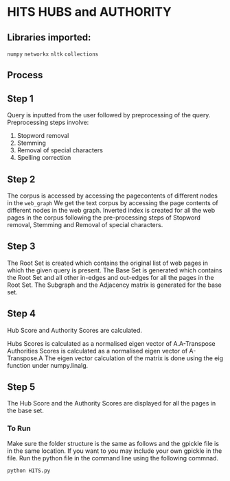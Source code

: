 <h1> HITS HUBS and AUTHORITY </h1>

## Libraries imported:
`numpy`
`networkx`
`nltk`
`collections`
<h2> Process </h2>

## Step 1
Query is inputted from the user followed by preprocessing of the query.
Preprocessing steps involve:</br>
1. Stopword removal</br>
2. Stemming</br>
3. Removal of special characters</br>
4. Spelling correction</br>

## Step 2
The corpus is accessed by accessing the pagecontents of different nodes in the `web_graph`
We get the text corpus by accessing the page contents of different nodes in the web graph.
Inverted index is created for all the web pages in the corpus following the pre-processing steps of Stopword removal, Stemming and Removal of special characters.


## Step 3
The Root Set is created which contains the original list of web pages in which the given query is present.
The Base Set is generated which contains the Root Set and all other in-edges and out-edges for all the pages in the Root Set.
The Subgraph and the Adjacency matrix is generated for the base set.

## Step 4
Hub Score and Authority Scores are calculated.

Hubs Scores is calculated as a normalised eigen vector of A.A-Transpose 
Authorities Scores is calculated as a normalised eigen vector of A-Transpose.A
The eigen vector calculation of the matrix is done using the eig function under numpy.linalg.

## Step 5
The Hub Score and the Authority Scores are displayed for all the pages in the base set.


<h3>To Run </h3>
Make sure the folder structure is the same as follows and the gpickle file is in the same location. If you want to you may include your own gpickle in the file.
Run the python file in the command line using the following commnad.

```
python HITS.py
```
